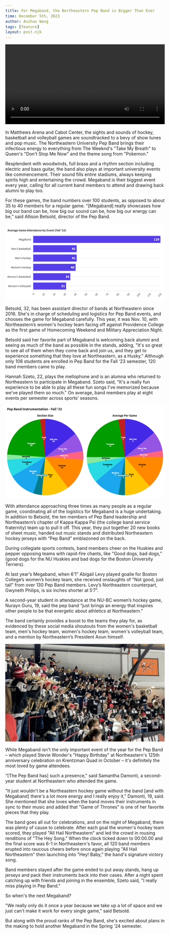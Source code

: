 ```yaml
---
title: For Megaband, the Northeastern Pep Band is Bigger Than Ever
time: December 5th, 2023
author: Anzhuo Wang
tags: [feature]
layout: post.njk
---
```


<video controls style="width:100%">
    <source src="https://media.githubusercontent.com/media/Anzhuo-W/treesfrog/main/posts/media/megaband.mp4" type="video/mp4">
    <a href="https://media.githubusercontent.com/media/Anzhuo-W/treesfrog/main/posts/media/megaband.mp4"> Download video </a>
</video>

<!-- Intro
Each year, the Northeastern University Pep Band gathers for one special event – Megaband. Typically the band's presence at a home sporting event consists of around 37 members, or just over a third of all band members. It's dependent on instrumentation and people's personal schedules. Megaband is based around as many people in the band as possible playing at a game, including welcoming back alumni.

This semester, Megaband took place on November 10th. Northeastern's women's hockey team took on Providence in Matthews Arena for the first hockey game of Homecoming Weekend. -->

In Matthews Arena and Cabot Center, the sights and sounds of hockey, basketball and volleyball games are soundtracked to a bevy of show tunes and pop music. The Northeastern University Pep Band brings their infectious energy to everything from The Weeknd's "Take My Breath" to Queen's "Don't Stop Me Now" and the theme song from "Pokemon."

Resplendent with woodwinds, full brass and a rhythm section including electric and bass guitar, the band also plays at important university events like commencement. Their sound fills entire stadiums, always keeping spirits high and entertaining the crowd. Megaband is their biggest event every year, calling for all current band members to attend and drawing back alumni to play too.

For these games, the band numbers over 100 students, as opposed to about 35 to 40 members for a regular game. “[Megaband] really showcases how big our band can be, how big our sound can be, how big our energy can be,” said Allison Betsold, director of the Pep Band.


<!-- This chart displays the tracked attendance of every game that has taken place so far in the semester. The Megaband game has by far the highest. Along with the date of each game, each bar is labeled with its respective sport. -->

![attendance](/images/attendance.png)

Betsold, 32, has been assistant director of bands at Northeastern since 2016. She's in charge of scheduling and logistics for Pep Band events, and chooses the game for Megaband carefully. This year, it was Nov. 10, with Northeastern’s women's hockey team facing off against Providence College as the first game of Homecoming Weekend and Military Appreciation Night.

Betsold said her favorite part of Megaband is welcoming back alumni and seeing as much of the band as possible in the stands, adding, "It's so great to see all of them when they come back and join us, and they get to experience something that they love at Northeastern, as a Husky." Although only 108 students are enrolled in Pep Band for the Fall ‘23 semester, 120 band members came to play.

Hannah Szeto, 22, plays the mellophone and is an alumna who returned to Northeastern to participate in Megaband. Szeto said, “It's a really fun experience to be able to play all these fun songs I've memorized because we've played them so much." On average, band members play at eight events per semester across sports’ seasons.

![instrumentation](/images/instrumentation.png)

With attendance approaching three times as many people as a regular game, coordinating all of the logistics for Megaband is a huge undertaking. In addition to Betsold, the ten members of Pep Band leadership and Northeastern’s chapter of Kappa Kappa Psi (the college band service fraternity) team up to pull it off. This year, they put together 20 new books of sheet music, handed out music stands and distributed Northeastern hockey jerseys with “Pep Band” emblazoned on the back.

During collegiate sports contests, band members cheer on the Huskies and pepper opposing teams with rapid-fire chants, like "Good dogs, bad dogs," (good dogs for the NU Huskies and bad dogs for the Boston University Terriers).

At last year’s Megaband, when 6’1” Abigail Levy played goalie for Boston College’s women’s hockey team, she received onslaughts of "Not good, just tall" from over 130 Pep Band members. Levy’s Northeastern counterpart, Gwyneth Philips, is six inches shorter at 5’7”.

A second-year student in attendance at the NU-BC women’s hockey game, Nurayn Guru, 19, said the pep band “just brings an energy that inspires other people to be that energetic about athletics at Northeastern.”

The band certainly provides a boost to the teams they play for, as evidenced by these social media shoutouts from the women's basketball team, men's hockey team, women's hockey team, women's volleyball team, and a mention by Northeastern’s President Aoun himself.

![band](/images/band.png)

While Megaband isn't the only important event of the year for the Pep Band – which played Stevie Wonder's "Happy Birthday" at Northeastern's 125th anniversary celebration on Krentzman Quad in October – it's definitely the most loved by game attendees.
     
“[The Pep Band has] such a presence," said Samantha Damonti, a second-year student at Northeastern who attended the game.

"It just wouldn't be a Northeastern hockey game without the band [and with Megaband] there's a lot more energy and I really enjoy it," Damonti, 19, said. She mentioned that she loves when the band moves their instruments in sync to their music and added that "Game of Thrones" is one of her favorite pieces that they play.

The band goes all out for celebrations, and on the night of Megaband, there was plenty of cause to celebrate. After each goal the women's hockey team scored, they played "All Hail Northeastern" and led the crowd in rousing renditions of "The Hey Song." When the clock ticked down to 00:00.00 and the final score was 6-1 in Northeastern's favor, all 120 band members erupted into raucous cheers before once again playing "All Hail Northeastern" then launching into "Hey! Baby," the band's signature victory song.

Band members stayed after the game ended to put away stands, hang up jerseys and pack their instruments back into their cases. After a night spent catching up with friends and joining in the ensemble, Szeto said, "I really miss playing in Pep Band."

So when's the next Megaband?

"We really only do it once a year because we take up a lot of space and we just can't make it work for every single game," said Betsold.

But along with the proud ranks of the Pep Band, she's excited about plans in the making to hold another Megaband in the Spring ‘24 semester.




<!-- <table style="text-align: left; margin: auto">
    <tr>
        <th>Abbreviation</th>
        <th>Sport</th>
    </tr>
    <tr>
        <td>WV</td>
        <td>women's volleyball</td>
    </tr>
    <tr>
        <td>WH</td>
        <td>women's hockey</td>
    </tr>
    <tr>
        <td>MH</td>
        <td>men's hockey</td>
    </tr>
    <tr>
        <td>MB</td>
        <td>men's basketball</td>
    </tr>
    <tr>
        <td>WB</td>
        <td>women's basketball</td>
    </tr>
</table> -->